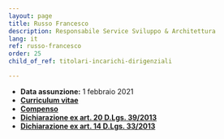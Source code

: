 ```yaml
---
layout: page
title: Russo Francesco
description: Responsabile Service Sviluppo & Architettura
lang: it
ref: russo-francesco
order: 25
child_of_ref: titolari-incarichi-dirigenziali

---
```


* **Data assunzione:** 1 febbraio 2021
* [**Curriculum vitae**](./curriculum.pdf)
* [**Compenso**](./compenso.pdf)
* [**Dichiarazione ex art. 20 D.Lgs. 39/2013**](./art-20.pdf)
* [**Dichiarazione ex art. 14 D.Lgs. 33/2013**](./art-14.pdf)